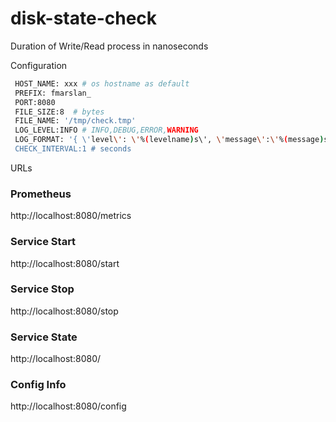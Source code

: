 # disk-state-check
Duration of Write/Read process in nanoseconds


Configuration

```sh
 HOST_NAME: xxx # os hostname as default
 PREFIX: fmarslan_
 PORT:8080
 FILE_SIZE:8  # bytes
 FILE_NAME: '/tmp/check.tmp'
 LOG_LEVEL:INFO # INFO,DEBUG,ERROR,WARNING
 LOG_FORMAT: '{ \'level\': \'%(levelname)s\', \'message\':\'%(message)s\'}'
 CHECK_INTERVAL:1 # seconds
```

URLs

### Prometheus

http://localhost:8080/metrics 

### Service Start

http://localhost:8080/start

### Service Stop

http://localhost:8080/stop


### Service State

http://localhost:8080/

### Config Info

http://localhost:8080/config
